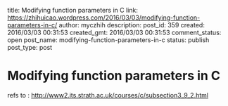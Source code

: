 title: Modifying function parameters in C
link: https://zhihuicao.wordpress.com/2016/03/03/modifying-function-parameters-in-c/
author: myczhih
description: 
post_id: 359
created: 2016/03/03 00:31:53
created_gmt: 2016/03/03 00:31:53
comment_status: open
post_name: modifying-function-parameters-in-c
status: publish
post_type: post

# Modifying function parameters in C

refs to : <http://www2.its.strath.ac.uk/courses/c/subsection3_9_2.html>